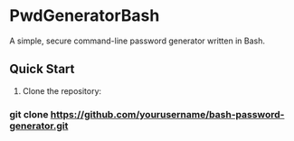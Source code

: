 # PwdGeneratorBash

A simple, secure command-line password generator written in Bash.

## Quick Start

1. Clone the repository:

### git clone https://github.com/yourusername/bash-password-generator.git
